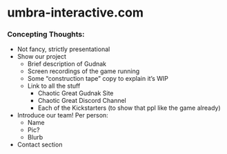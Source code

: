 # umbra-interactive.com

### Concepting Thoughts:
* Not fancy, strictly presentational
* Show our project
    * Brief description of Gudnak
    * Screen recordings of the game running
    * Some “construction tape” copy to explain it’s WIP
    * Link to all the stuff
        * Chaotic Great Gudnak Site
        * Chaotic Great Discord Channel
        * Each of the Kickstarters (to show that ppl like the game already)
* Introduce our team! Per person:
    * Name
    * Pic?
    * Blurb
* Contact section
